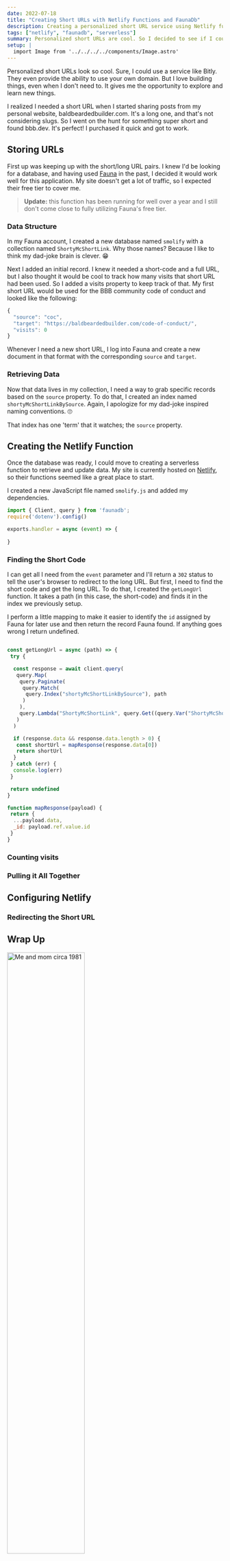 ```yaml
---
date: 2022-07-18
title: "Creating Short URLs with Netlify Functions and FaunaDb"
description: Creating a personalized short URL service using Netlify functions and FaunaDb.
tags: ["netlify", "faunadb", "serverless"] 
summary: Personalized short URLs are cool. So I decided to see if I could use a serverless function to do it for me.
setup: |
  import Image from '../../../../components/Image.astro'
---
```


Personalized short URLs look so cool. Sure, I could use a service like Bitly.
They even provide the ability to use your own domain. But I love building things,
even when I don't need to. It gives me the opportunity to explore and learn new
things.

I realized I needed a short URL when I started sharing posts from my personal
website, baldbeardedbuilder.com. It's a long one, and that's not considering
slugs. So I went on the hunt for something super short and found bbb.dev. It's
perfect! I purchased it quick and got to work.

## Storing URLs

First up was keeping up with the short/long URL pairs. I knew I'd be looking for
a database, and having used [Fauna](https://fauna.com) in the past, I decided it
would work well for this application. My site doesn't get a lot of traffic, so I
expected their free tier to cover me.

> **Update:** this function has been running for well over a year and I still don't
come close to fully utilizing Fauna's free tier.

### Data Structure

In my Fauna account, I created a new database named `smolify` with a collection
named `ShortyMcShortLink`. Why those names? Because I like to think my dad-joke
brain is clever. 😁

Next I added an initial record. I knew it needed a short-code and a full URL,
but I also thought it would be cool to track how many visits that short URL had
been used. So I added a visits property to keep track of that. My first short
URL would be used for the BBB community code of conduct and looked like the
following:

```js
{
  "source": "coc",
  "target": "https://baldbeardedbuilder.com/code-of-conduct/",
  "visits": 0
}
```

Whenever I need a new short URL, I log into Fauna and create a new document in
that format with the corresponding `source` and `target`.

### Retrieving Data

Now that data lives in my collection, I need a way to grab specific records
based on the `source` property. To do that, I created an index named
`shortyMcShortLinkBySource`. Again, I apologize for my dad-joke inspired naming
conventions. 🙄

That index has one 'term' that it watches; the `source` property.

## Creating the Netlify Function

Once the database was ready, I could move to creating a serverless function to
retrieve and update data. My site is currently hosted on
[Netlify](https://netlify.com), so their functions seemed like a great place to
start.

I created a new JavaScript file named `smolify.js` and added my dependencies.

```js
import { Client, query } from 'faunadb';
require('dotenv').config()

exports.handler = async (event) => {
 
}
```

### Finding the Short Code

I can get all I need from the `event` parameter and I'll return a `302` status
to tell the user's browser to redirect to the long URL. But first, I need to
find the short code and get the long URL. To do that, I created the `getLongUrl`
function. It takes a path (in this case, the short-code) and finds it in the
index we previously setup.

I perform a little mapping to make it easier to identify the `id` assigned by
Fauna for later use and then return the record Fauna found. If anything goes
wrong I return undefined.

```js

const getLongUrl = async (path) => {
 try {

  const response = await client.query(
   query.Map(
    query.Paginate(
     query.Match(
      query.Index("shortyMcShortLinkBySource"), path
     )
    ),
    query.Lambda("ShortyMcShortLink", query.Get((query.Var("ShortyMcShortLink"))))
   )
  )

  if (response.data && response.data.length > 0) {
   const shortUrl = mapResponse(response.data[0])
   return shortUrl
  }
 } catch (err) {
  console.log(err)
 }

 return undefined
}

function mapResponse(payload) {
 return {
  ...payload.data,
  _id: payload.ref.value.id
 }
}
```

### Counting visits

### Pulling it All Together

## Configuring Netlify

### Redirecting the Short URL

## Wrap Up

<Image src="./mom-and-michael-toddler.jpg" alt="Me and mom circa 1981" style="width:60%;margin:auto;"/>
